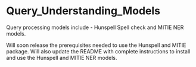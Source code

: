 # Query_Understanding_Models
Query processing models include - Hunspell Spell check and MITIE NER models.

Will soon release the prerequisites needed to use the Hunspell and MITIE package.
Will also update the README with complete instructions to install and use the Hunspell and MITIE NER models.

